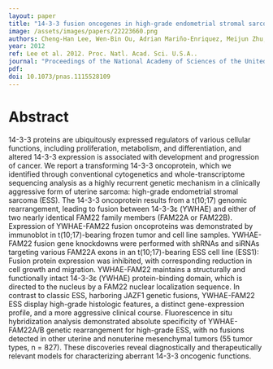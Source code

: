 ```yaml
---
layout: paper
title: "14-3-3 fusion oncogenes in high-grade endometrial stromal sarcoma."
image: /assets/images/papers/22223660.png
authors: Cheng-Han Lee, Wen-Bin Ou, Adrian Mariño-Enriquez, Meijun Zhu, Mark Mayeda, Yuexiang Wang, Xiangqian Guo, Alayne L Brunner, Frédéric Amant, Christopher A French, Robert B West, Jessica N McAlpine, C Blake Gilks, Michael B Yaffe, Leah M Prentice, Andrew McPherson, Steven J M Jones, Marco A Marra, Sohrab P Shah, Matt van de Rijn, David G Huntsman, Paola Dal Cin, Maria Debiec-Rychter, Marisa R Nucci, Jonathan A Fletcher
year: 2012
ref: Lee et al. 2012. Proc. Natl. Acad. Sci. U.S.A..
journal: "Proceedings of the National Academy of Sciences of the United States of America <b>109</b>, 929-34"
pdf: 
doi: 10.1073/pnas.1115528109
---
```


# Abstract

14-3-3 proteins are ubiquitously expressed regulators of various cellular functions, including proliferation, metabolism, and differentiation, and altered 14-3-3 expression is associated with development and progression of cancer. We report a transforming 14-3-3 oncoprotein, which we identified through conventional cytogenetics and whole-transcriptome sequencing analysis as a highly recurrent genetic mechanism in a clinically aggressive form of uterine sarcoma: high-grade endometrial stromal sarcoma (ESS). The 14-3-3 oncoprotein results from a t(10;17) genomic rearrangement, leading to fusion between 14-3-3ε (YWHAE) and either of two nearly identical FAM22 family members (FAM22A or FAM22B). Expression of YWHAE-FAM22 fusion oncoproteins was demonstrated by immunoblot in t(10;17)-bearing frozen tumor and cell line samples. YWHAE-FAM22 fusion gene knockdowns were performed with shRNAs and siRNAs targeting various FAM22A exons in an t(10;17)-bearing ESS cell line (ESS1): Fusion protein expression was inhibited, with corresponding reduction in cell growth and migration. YWHAE-FAM22 maintains a structurally and functionally intact 14-3-3ε (YWHAE) protein-binding domain, which is directed to the nucleus by a FAM22 nuclear localization sequence. In contrast to classic ESS, harboring JAZF1 genetic fusions, YWHAE-FAM22 ESS display high-grade histologic features, a distinct gene-expression profile, and a more aggressive clinical course. Fluorescence in situ hybridization analysis demonstrated absolute specificity of YWHAE-FAM22A/B genetic rearrangement for high-grade ESS, with no fusions detected in other uterine and nonuterine mesenchymal tumors (55 tumor types, n = 827). These discoveries reveal diagnostically and therapeutically relevant models for characterizing aberrant 14-3-3 oncogenic functions.


